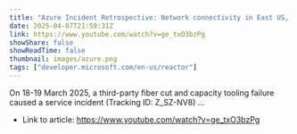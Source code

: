 ```yaml
---
title: "Azure Incident Retrospective: Network connectivity in East US, March 2024 (Tracking ID: Z_SZ-NV8)"
date: 2025-04-07T21:59:31Z
link: https://www.youtube.com/watch?v=ge_txO3bzPg
showShare: false
showReadTime: false
thumbnail: images/azure.png
tags: ["developer.microsoft.com/en-us/reactor"]
---
```

On 18-19 March 2025, a third-party fiber cut and capacity tooling failure caused a service incident (Tracking ID: Z_SZ-NV8) ...

- Link to article: https://www.youtube.com/watch?v=ge_txO3bzPg